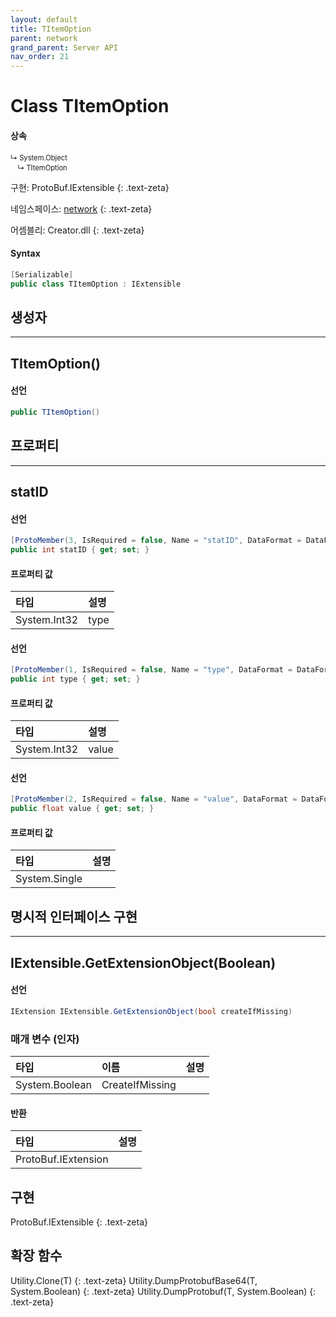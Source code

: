 ```yaml
---
layout: default
title: TItemOption
parent: network
grand_parent: Server API
nav_order: 21
---
```


# Class TItemOption

#### 상속
<div class="code-example" markdown="1" style = "font-size:0.8em;">
↳ System.Object<br/>
　↳ TItemOption
</div>

구현: ProtoBuf.IExtensible
{: .text-zeta}

네임스페이스: [network](../)
{: .text-zeta}

어셈블리: Creator.dll
{: .text-zeta}

#### Syntax
```cs
[Serializable]
public class TItemOption : IExtensible
```
## 생성자
---
## TItemOption()

#### 선언
```cs
public TItemOption()
```

## 프로퍼티
---
## statID

#### 선언
```cs
[ProtoMember(3, IsRequired = false, Name = "statID", DataFormat = DataFormat.TwosComplement)]
public int statID { get; set; }
```
#### 프로퍼티 값

|타입|설명|
|:-|:-|
|System.Int32|type|

#### 선언
```cs
[ProtoMember(1, IsRequired = false, Name = "type", DataFormat = DataFormat.TwosComplement)]
public int type { get; set; }
```
#### 프로퍼티 값

|타입|설명|
|:-|:-|
|System.Int32|value|

#### 선언
```cs
[ProtoMember(2, IsRequired = false, Name = "value", DataFormat = DataFormat.FixedSize)]
public float value { get; set; }
```
#### 프로퍼티 값

|타입|설명|
|:-|:-|
|System.Single|	

## 명시적 인터페이스 구현
---
## IExtensible.GetExtensionObject(Boolean)

#### 선언
```cs
IExtension IExtensible.GetExtensionObject(bool createIfMissing)
```
### 매개 변수 (인자)

|타입|이름|설명|
|:-|:-|:-|
|System.Boolean|CreateIfMissing|

#### 반환

|타입|설명|
|:-|:-|
|ProtoBuf.IExtension|

## 구현
ProtoBuf.IExtensible
{: .text-zeta}
## 확장 함수
Utility.Clone<T>(T)
{: .text-zeta}
Utility.DumpProtobufBase64<T>(T, System.Boolean)
{: .text-zeta}
Utility.DumpProtobuf<T>(T, System.Boolean)
{: .text-zeta}